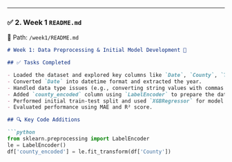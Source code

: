 
---

### ✅ 2. **Week 1 `README.md`**  
📁 Path: `/week1/README.md`

```markdown
# Week 1: Data Preprocessing & Initial Model Development 🧪

## ✅ Tasks Completed

- Loaded the dataset and explored key columns like `Date`, `County`, `Total Vehicles`, `Electric Vehicle (EV) Total`, and `Non-Electric Vehicle Total`.
- Converted `Date` into datetime format and extracted the year.
- Handled data type issues (e.g., converting string values with commas into integers).
- Added `county_encoded` column using `LabelEncoder` to prepare the data for modeling.
- Performed initial train-test split and used `XGBRegressor` for model training.
- Evaluated performance using MAE and R² score.

## 🔍 Key Code Additions

```python
from sklearn.preprocessing import LabelEncoder
le = LabelEncoder()
df['county_encoded'] = le.fit_transform(df['County'])
